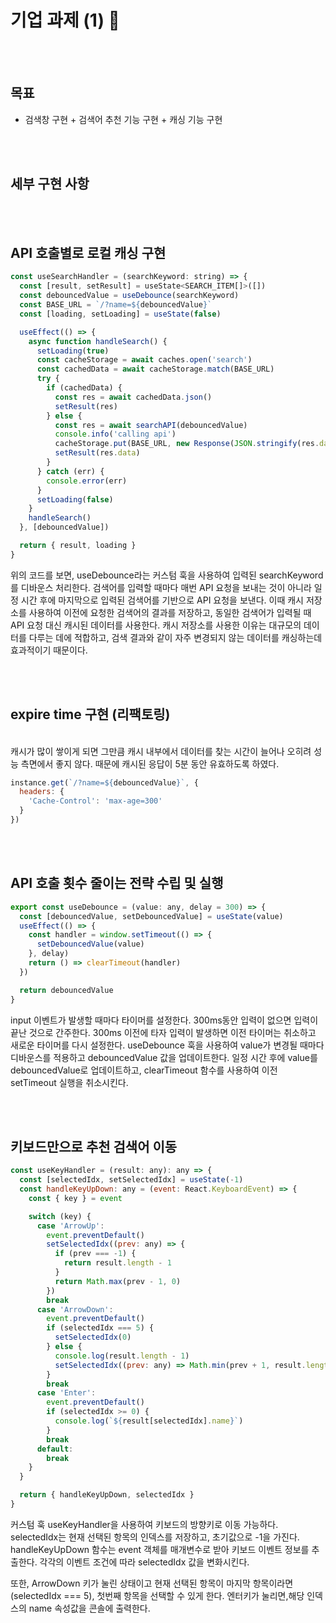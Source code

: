 # 기업 과제 (1) 👫

<br/><br/>

## 목표

- 검색창 구현 + 검색어 추천 기능 구현 + 캐싱 기능 구현

<br/><br/>

## 세부 구현 사항

<br/><br/>

## API 호출별로 로컬 캐싱 구현

```javascript
const useSearchHandler = (searchKeyword: string) => {
  const [result, setResult] = useState<SEARCH_ITEM[]>([])
  const debouncedValue = useDebounce(searchKeyword)
  const BASE_URL = `/?name=${debouncedValue}`
  const [loading, setLoading] = useState(false)

  useEffect(() => {
    async function handleSearch() {
      setLoading(true)
      const cacheStorage = await caches.open('search')
      const cachedData = await cacheStorage.match(BASE_URL)
      try {
        if (cachedData) {
          const res = await cachedData.json()
          setResult(res)
        } else {
          const res = await searchAPI(debouncedValue)
          console.info('calling api')
          cacheStorage.put(BASE_URL, new Response(JSON.stringify(res.data)))
          setResult(res.data)
        }
      } catch (err) {
        console.error(err)
      }
      setLoading(false)
    }
    handleSearch()
  }, [debouncedValue])

  return { result, loading }
}
```

위의 코드를 보면, useDebounce라는 커스텀 훅을 사용하여 입력된 searchKeyword를 디바운스 처리한다. 검색어를 입력할 때마다 매번 API 요청을 보내는 것이 아니라 일정 시간 후에 마지막으로 입력된 검색어를 기반으로 API 요청을 보낸다.
이때 캐시 저장소를 사용하여 이전에 요청한 검색어의 결과를 저장하고, 동일한 검색어가 입력될 때 API 요청 대신 캐시된 데이터를 사용한다. 캐시 저장소를 사용한 이유는 대규모의 데이터를 다루는 데에 적합하고, 검색 결과와 같이 자주 변경되지 않는 데이터를 캐싱하는데 효과적이기 때문이다.

<br/><br/>

## expire time 구현 (리팩토링)

  <br/>
  캐시가 많이 쌓이게 되면 그만큼 캐시 내부에서 데이터를 찾는 시간이 늘어나 오히려 성능 측면에서 좋지 않다. 때문에 캐시된 응답이 5분 동안 유효하도록 하였다.

```javascript
instance.get(`/?name=${debouncedValue}`, {
  headers: {
    'Cache-Control': 'max-age=300'
  }
})
```

<br/><br/>

## API 호출 횟수 줄이는 전략 수립 및 실행

```javascript
export const useDebounce = (value: any, delay = 300) => {
  const [debouncedValue, setDebouncedValue] = useState(value)
  useEffect(() => {
    const handler = window.setTimeout(() => {
      setDebouncedValue(value)
    }, delay)
    return () => clearTimeout(handler)
  })

  return debouncedValue
}
```

input 이벤트가 발생할 때마다 타이머를 설정한다. 300ms동안 입력이 없으면 입력이 끝난 것으로 간주한다. 300ms 이전에 타자 입력이 발생하면 이전 타이머는 취소하고 새로운 타이머를 다시 설정한다. useDebounce 훅을 사용하여 value가 변경될 때마다 디바운스를 적용하고 debouncedValue 값을 업데이트한다. 일정 시간 후에 value를 debouncedValue로 업데이트하고, clearTimeout 함수를 사용하여 이전 setTimeout 실행을 취소시킨다.

<br/><br/>

## 키보드만으로 추천 검색어 이동

```javascript
const useKeyHandler = (result: any): any => {
  const [selectedIdx, setSelectedIdx] = useState(-1)
  const handleKeyUpDown: any = (event: React.KeyboardEvent) => {
    const { key } = event

    switch (key) {
      case 'ArrowUp':
        event.preventDefault()
        setSelectedIdx((prev: any) => {
          if (prev === -1) {
            return result.length - 1
          }
          return Math.max(prev - 1, 0)
        })
        break
      case 'ArrowDown':
        event.preventDefault()
        if (selectedIdx === 5) {
          setSelectedIdx(0)
        } else {
          console.log(result.length - 1)
          setSelectedIdx((prev: any) => Math.min(prev + 1, result.length))
        }
        break
      case 'Enter':
        event.preventDefault()
        if (selectedIdx >= 0) {
          console.log(`${result[selectedIdx].name}`)
        }
        break
      default:
        break
    }
  }

  return { handleKeyUpDown, selectedIdx }
}
```

커스텀 훅 useKeyHandler을 사용하여 키보드의 방향키로 이동 가능하다. selectedIdx는 현재 선택된 항목의 인덱스를 저장하고, 초기값으로 -1을 가진다. handleKeyUpDown 함수는 event 객체를 매개변수로 받아 키보드 이벤트 정보를 추출한다. 각각의 이벤트 조건에 따라 selectedIdx 값을 변화시킨다.

또한, ArrowDown 키가 눌린 상태이고 현재 선택된 항목이 마지막 항목이라면(selectedIdx === 5), 첫번째 항목을 선택할 수 있게 한다. 엔터키가 눌리면,해당 인덱스의 name 속성값을 콘솔에 출력한다.
